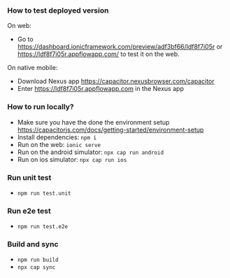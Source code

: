 ### How to test deployed version

On web:

- Go to https://dashboard.ionicframework.com/preview/adf3bf66/ldf8f7i05r or https://ldf8f7i05r.appflowapp.com/ to test it on the web.

On native mobile:

- Download Nexus app https://capacitor.nexusbrowser.com/capacitor
- Enter https://ldf8f7i05r.appflowapp.com in the Nexus app

### How to run locally?

- Make sure you have the done the environment setup https://capacitorjs.com/docs/getting-started/environment-setup
- Install dependencies: `npm i`
- Run on the web: `ionic serve`
- Run on the android simulator: `npx cap run android`
- Run on ios simulator: `npx cap run ios`

### Run unit test

- `npm run test.unit`

### Run e2e test

- `npm run test.e2e`

### Build and sync

- `npm run build`
- `npx cap sync`
